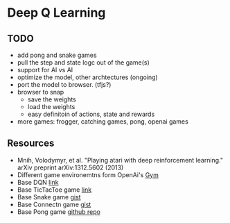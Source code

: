 # Deep Q Learning


## TODO
- add pong and snake games
- pull the step and state logc out of the game(s)
- support for AI vs AI
- optimize the model, other archtectures (ongoing)
- port the model to browser. (tfjs?)
- browser to snap
  - save the weights
  - load the weights
  - easy definitoin of actions, state and rewards
- more games: frogger, catching games, pong, openai games


## Resources
- Mnih, Volodymyr, et al. "Playing atari with deep reinforcement learning." arXiv preprint arXiv:1312.5602 (2013)
- Different game environemtns form OpenAi's [Gym](https://gym.openai.com/)
- Base DQN [link](https://keon.io/deep-q-learning/)
- Base TicTacToe game [link](https://TODO)
- Base Snake game [gist](https://gist.githubusercontent.com/HonzaKral/833ee2b30231c53ec78e/raw/c4492fe1bf594c1c5d7194e9a4016213f15e327b/snake.py)
- Base Connectn game [gist](https://gist.github.com/poke/6934842)
- Base Pong game [github repo](https://github.com/kidscancode/intro-python-code)
